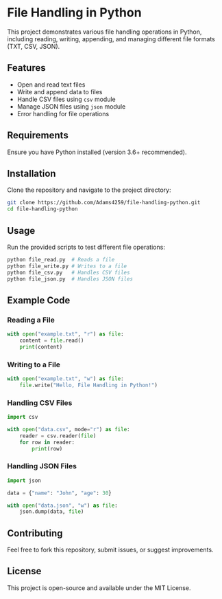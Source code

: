 # File Handling in Python

This project demonstrates various file handling operations in Python, including reading, writing, appending, and managing different file formats (TXT, CSV, JSON).

## Features
- Open and read text files
- Write and append data to files
- Handle CSV files using `csv` module
- Manage JSON files using `json` module
- Error handling for file operations

## Requirements
Ensure you have Python installed (version 3.6+ recommended).

## Installation
Clone the repository and navigate to the project directory:

```sh
git clone https://github.com/Adams4259/file-handling-python.git
cd file-handling-python
```

## Usage
Run the provided scripts to test different file operations:

```sh
python file_read.py  # Reads a file
python file_write.py # Writes to a file
python file_csv.py   # Handles CSV files
python file_json.py  # Handles JSON files
```

## Example Code
### Reading a File
```python
with open("example.txt", "r") as file:
    content = file.read()
    print(content)
```

### Writing to a File
```python
with open("example.txt", "w") as file:
    file.write("Hello, File Handling in Python!")
```

### Handling CSV Files
```python
import csv

with open("data.csv", mode="r") as file:
    reader = csv.reader(file)
    for row in reader:
        print(row)
```

### Handling JSON Files
```python
import json

data = {"name": "John", "age": 30}

with open("data.json", "w") as file:
    json.dump(data, file)
```

## Contributing
Feel free to fork this repository, submit issues, or suggest improvements.

## License
This project is open-source and available under the MIT License.


